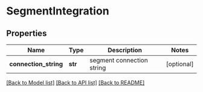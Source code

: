 # SegmentIntegration

## Properties
Name | Type | Description | Notes
------------ | ------------- | ------------- | -------------
**connection_string** | **str** | segment connection string | [optional] 

[[Back to Model list]](../README.md#documentation-for-models) [[Back to API list]](../README.md#documentation-for-api-endpoints) [[Back to README]](../README.md)


